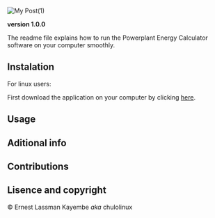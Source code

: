 ![My Post(1)](https://user-images.githubusercontent.com/65361748/120073861-6c55f000-c09a-11eb-82fd-58c42e8c02e2.png)


**version 1.0.0**

The readme file explains how to run the Powerplant Energy Calculator software on your computer smoothly.

## Instalation

For linux users:

First download the application on your computer by clicking [here](https://github.com/ernesto03/powerplantenergycalculator/archive/refs/heads/main.zip).



## Usage


## Aditional info


## Contributions


## Lisence and copyright

© Ernest Lassman Kayembe *aka* chulolinux
